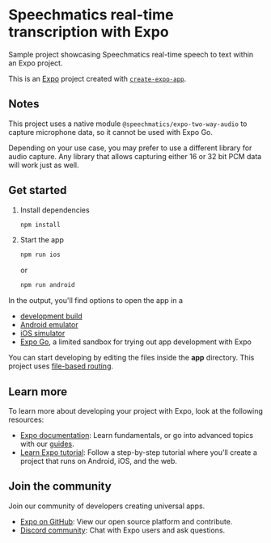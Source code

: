 # Speechmatics real-time transcription with Expo

Sample project showcasing Speechmatics real-time speech to text within an Expo project.

This is an [Expo](https://expo.dev) project created with [`create-expo-app`](https://www.npmjs.com/package/create-expo-app).

## Notes

This project uses a native module `@speechmatics/expo-two-way-audio` to capture microphone data, so it cannot be used with Expo Go.

Depending on your use case, you may prefer to use a different library for audio capture. Any library that allows capturing either 16 or 32 bit PCM data will work just as well.

## Get started

1. Install dependencies

   ```bash
   npm install
   ```

2. Start the app

   ```bash
   npm run ios
   ```

   or

   ```bash
   npm run android
   ```



In the output, you'll find options to open the app in a

- [development build](https://docs.expo.dev/develop/development-builds/introduction/)
- [Android emulator](https://docs.expo.dev/workflow/android-studio-emulator/)
- [iOS simulator](https://docs.expo.dev/workflow/ios-simulator/)
- [Expo Go](https://expo.dev/go), a limited sandbox for trying out app development with Expo

You can start developing by editing the files inside the **app** directory. This project uses [file-based routing](https://docs.expo.dev/router/introduction).


## Learn more

To learn more about developing your project with Expo, look at the following resources:

- [Expo documentation](https://docs.expo.dev/): Learn fundamentals, or go into advanced topics with our [guides](https://docs.expo.dev/guides).
- [Learn Expo tutorial](https://docs.expo.dev/tutorial/introduction/): Follow a step-by-step tutorial where you'll create a project that runs on Android, iOS, and the web.

## Join the community

Join our community of developers creating universal apps.

- [Expo on GitHub](https://github.com/expo/expo): View our open source platform and contribute.
- [Discord community](https://chat.expo.dev): Chat with Expo users and ask questions.
